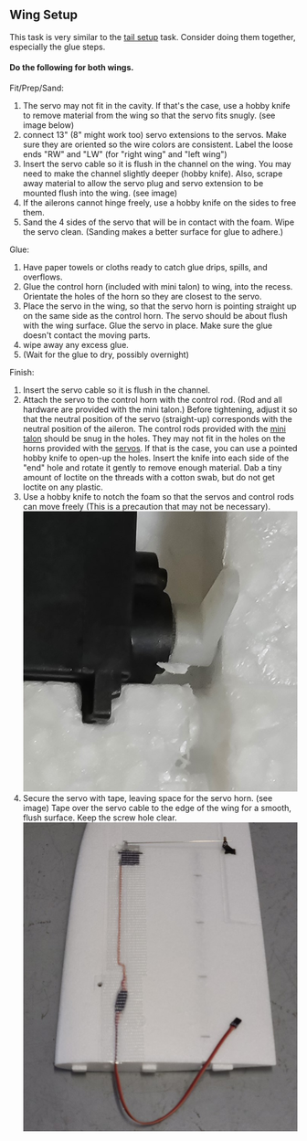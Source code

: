 ## Wing Setup
This task is very similar to the [tail setup](tail_setup.md) task. Consider doing them together, especially the glue steps.

#### Do the following for both wings.  
Fit/Prep/Sand:  

1. The servo may not fit in the cavity. If that's the case, use a hobby knife to remove material from the wing so that the servo fits snugly. (see image below)
1. connect 13" (8" might work too) servo extensions to the servos. Make sure they are oriented so the wire colors are consistent. Label the loose ends "RW" and "LW" (for "right wing" and "left wing")
1. Insert the servo cable so it is flush in the channel on the wing. You may need to make the channel slightly deeper (hobby knife). Also, scrape away material to allow the servo plug and servo extension to be mounted flush into the wing. (see image)
1. If the ailerons cannot hinge freely, use a hobby knife on the sides to free them.
1. Sand the 4 sides of the servo that will be in contact with the foam. Wipe the servo clean. (Sanding makes a better surface for glue to adhere.)

Glue:  

1. Have paper towels or cloths ready to catch glue drips, spills, and overflows.
1. Glue the control horn (included with mini talon) to wing, into the recess. Orientate the holes of the horn so they are closest to the servo.
1. Place the servo in the wing, so that the servo horn is pointing straight up on the same side as the control horn. The servo should be about flush with the wing surface. Glue the servo in place. Make sure the glue doesn't contact the moving parts.
1. wipe away any excess glue.
1. (Wait for the glue to dry, possibly overnight)

Finish:  

1. Insert the servo cable so it is flush in the channel.
1. Attach the servo to the control horn with the control rod. (Rod and all hardware are provided with the mini talon.) Before tightening, adjust it so that the neutral position of the servo (straight-up) corresponds with the neutral position of the aileron. The control rods provided with the [mini talon](../parts/airframe.md) should be snug in the holes. They may not fit in the holes on the horns provided with the [servos](../parts/servos.md). If that is the case, you can use a pointed hobby knife to open-up the holes. Insert the knife into each side of the "end" hole and rotate it gently to remove enough material. Dab a tiny amount of loctite on the threads with a cotton swab, but do not get loctite on any plastic.
1. Use a hobby knife to notch the foam so that the servos and control rods can move freely (This is a precaution that may not be necessary).![servo notch](../images/servo_notch.jpg)
1. Secure the servo with tape, leaving space for the servo horn. (see image) Tape over the servo cable to the edge of the wing for a smooth, flush surface. Keep the screw hole clear.
![prepped wing](../images/wing_prepped.jpg)
